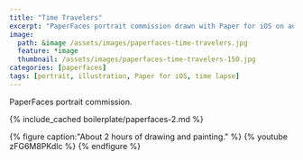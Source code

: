 ```yaml
---
title: "Time Travelers"
excerpt: "PaperFaces portrait commission drawn with Paper for iOS on an iPad."
image: 
  path: &image /assets/images/paperfaces-time-travelers.jpg 
  feature: *image
  thumbnail: /assets/images/paperfaces-time-travelers-150.jpg
categories: [paperfaces]
tags: [portrait, illustration, Paper for iOS, time lapse]
---
```


PaperFaces portrait commission.

{% include_cached boilerplate/paperfaces-2.md %}

{% figure caption:"About 2 hours of drawing and painting." %}
{% youtube zFG6M8PKdlc %}
{% endfigure %}
